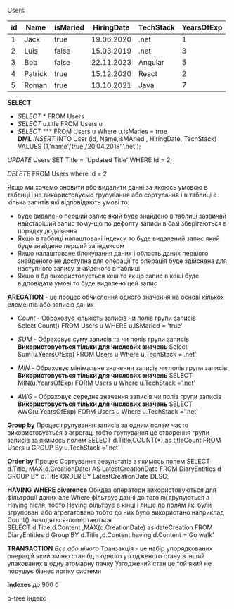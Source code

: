 
Users

| id  | Name    | isMaried | HiringDate | TechStack | YearsOfExp |
| --- | ------- | -------- | ---------- | --------- | ---------- |
| 1   | Jack    | true     | 19.06.2020 | .net      | 1          |
| 2   | Luis    | false    | 15.03.2019 | .net      | 3          |
| 3   | Bob     | false    | 22.11.2023 | Angular   | 5          |
| 4   | Patrick | true     | 15.12.2020 | React     | 2          |
| 5   | Roman   | true     | 13.10.2021 | Java      | 7          |

**SELECT** 
- *SELECT* * FROM Users
- *SELECT* u.title  FROM Users u
- *SELECT* *** FROM Users u Where u.isMaries = true  
**DML** 
*INSERT* INTO User (id, Name,isMAried , HiringDate, TechStack)
VALUES (1,'name','true','20.04.2018','.net');

*UPDATE* Users 
SET Title = 'Updated Title' WHERE Id = 2;

*DELETE*  FROM Users  where Id = 2

Якщо ми хочемо оновити або видалити данні за якоюсь умовою в таблиці і не використовуємо групування або сортування і в таблиці є кілька запитів які відповідають умові  то:
 - буде видалено перший запис який буде знайдено в таблиці зазвичай найстаріший запис тому-що по дефолту записи в базі зберігаються в порядку додавання 
- Якщо в  таблиці налаштовані індекси то буде видалений запис який буде знайдено перший за індексом 
- Якщо налаштоване блокування даних і область даних першого знайденого  не доступна для операції то операція буде здійснена для наступного запису знайденого в таблиці
- Якщо в бд використовується кеш то якщо запис в кеші буде відповідати умові то буде видалено цей запис

**AREGATION** - це процес обчислення одного значення на основі кількох елементів або записів даних

- *Count* - Обраховує кількість записів чи полів групи записів  
	Select Count() FROM Users u WHERE u.ISMaried = 'true'

- *SUM* - Обраховує суму записів та чи полів групи записів **Використовується тільки для числових значень**
	Select Sum(u.YearsOfExp) FROM Users u Where u.TechStack ='.net'

- *MIN* - Обраховує мінімальне значення записів чи полів групи записів **Використовується тільки для числових значень**
	SELECT MIN(u.YearsOfExp) FORM Users u Where u.TechStack ='.net'

- *AWG* - Обраховує середнє значення записів чи полів групи записів **Використовується тільки для числових значень**
	SELECT AWG(u.YearsOfExp) FORM Users u Where u.TechStack ='.net'

**Group by** Процес групування записів за одним полем часто використовується з агрегаці
тобто групування це створення групи записів за якимось полем 
	SELECT d.Title,COUNT(*) as titleCount
	FROM Users u
	GROUP By u.TechStack ='.net'
	
**Order by** Процес Сортування результатів з якимось полем
	 SELECT d.Title, MAX(d.CreationDate) AS LatestCreationDate
	FROM DiaryEntities d
	GROUP BY d.Title
	ORDER BY LatestCreationDate DESC;

**HAVING WHERE diverence**  Обидва оператори використовуються для фільтрації даних але Where фільтрує данні до того як групуються а Having після,
тобто Having фільтрує в кінці і лише по полям які були згруповані або агрегатовано тобто до них було використано наприклад Count() виводяться-повертаються  
 SELECT d.Title,d.Content ,MAX(d.CreationDate) as dateCreation
 FROM DiaryEntities d 
 Group BY d.Title ,d.Content
 having d.Content ='Go walk'

**TRANSACTION** *Все або нічого* 
	Транзакція - це набір упорядкованих операцій який зміню стан бд з одного узгодженого стану в інший упакованих в одну атомарну пачку 
	 Узгоджений стан це той який не порушує бізнес логіку системи


**Indexes** до 900 б

b-tree індекс 